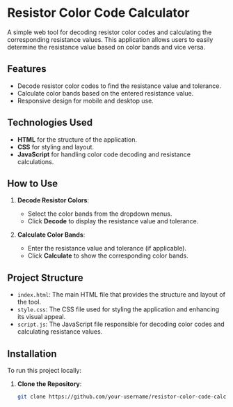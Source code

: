 # Resistor Color Code Calculator

A simple web tool for decoding resistor color codes and calculating the corresponding resistance values. This application allows users to easily determine the resistance value based on color bands and vice versa.

## Features

- Decode resistor color codes to find the resistance value and tolerance.
- Calculate color bands based on the entered resistance value.
- Responsive design for mobile and desktop use.

## Technologies Used

- **HTML** for the structure of the application.
- **CSS** for styling and layout.
- **JavaScript** for handling color code decoding and resistance calculations.

## How to Use

1. **Decode Resistor Colors**:
   - Select the color bands from the dropdown menus.
   - Click **Decode** to display the resistance value and tolerance.

2. **Calculate Color Bands**:
   - Enter the resistance value and tolerance (if applicable).
   - Click **Calculate** to show the corresponding color bands.

## Project Structure

- `index.html`: The main HTML file that provides the structure and layout of the tool.
- `style.css`: The CSS file used for styling the application and enhancing its visual appeal.
- `script.js`: The JavaScript file responsible for decoding color codes and calculating resistance values.

## Installation

To run this project locally:

1. **Clone the Repository**:
   ```bash
   git clone https://github.com/your-username/resistor-color-code-calculator.git
